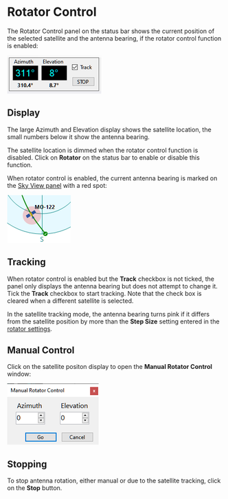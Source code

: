 # Rotator Control

The Rotator Control panel on the status bar shows the current position of the selected satellite
and the antenna bearing, if the rotator control function is enabled:

![Rotator Control](../images/rotator_control.png)

## Display

The large Azimuth and Elevation display shows the satellite location, the small numbers below it
show the antenna bearing.

The satellite location is dimmed when the rotator control function is disabled. Click on **Rotator**
on the status bar to enable or disable this function.

When rotator control is enabled, the current antenna bearing is marked on the
[Sky View panel](sky_view_panel.md) with a red spot:

![Red Spot](../images/red_spot.png)

## Tracking

When rotator control is enabled but the **Track** checkbox is not ticked, the panel only displays the antenna
bearing but does not attempt to change it. Tick the **Track** checkbox to start tracking. Note that
the check box is cleared when a different satellite is selected.

In the satellite tracking mode, the antenna bearing turns pink if it differs from the satellite position
by more than the **Step Size** setting entered in the
[rotator settings](setting_up_rotator_control.md).

## Manual Control

Click on the satellite positon display to open the **Manual Rotator Control** window:

![Manual Rotator Control](../images/manual_rotator_control.png)

## Stopping

To stop antenna rotation, either manual or due to the satellite tracking, click on the **Stop** button.
